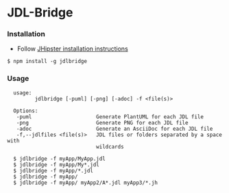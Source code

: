 # JDL-Bridge

### Installation
  
  - Follow [JHipster installation instructions](https://www.jhipster.tech/installation/)
  
  ```
  $ npm install -g jdlbridge
  ```

### Usage

  ```
    usage:
           jdlbridge [-puml] [-png] [-adoc] -f <file(s)>

    Options:
     -puml                     Generate PlantUML for each JDL file
     -png                      Generate PNG for each JDL file
     -adoc                     Generate an AsciiDoc for each JDL file
     -f,--jdlfiles <file(s)>   JDL files or folders separated by a space with
                               wildcards
                               
    $ jdlbridge -f myApp/MyApp.jdl
    $ jdlbridge -f myApp/My*.jdl
    $ jdlbridge -f myApp/*.jdl
    $ jdlbridge -f myApp/
    $ jdlbridge -f myApp/ myApp2/A*.jdl myApp3/*.jh
   ```
